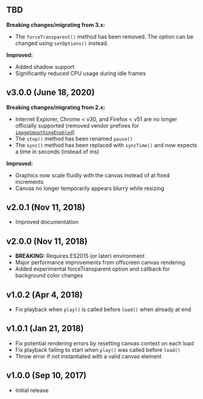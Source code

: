 ## TBD

**Breaking changes/migrating from 3.x:**
- The `forceTransparent()` method has been removed. The option can be changed using `setOptions()` instead.

**Improved:**
- Added shadow support
- Significantly reduced CPU usage during idle frames

## v3.0.0 (June 18, 2020)

**Breaking changes/migrating from 2.x:**
- Internet Explorer, Chrome < v30, and Firefox < v51 are no longer officially supported (removed vendor prefixes for [`imageSmoothingEnabled`](https://developer.mozilla.org/en-US/docs/Web/API/CanvasRenderingContext2D/imageSmoothingEnabled))
- The `stop()` method has been renamed `pause()`
- The `sync()` method has been replaced with `syncTime()` and now expects a time in seconds (instead of ms)

**Improved:**
- Graphics now scale fluidly with the canvas instead of at fixed increments
- Canvas no longer temporarily appears blurry while resizing

## v2.0.1 (Nov 11, 2018)

- Improved documentation

## v2.0.0 (Nov 11, 2018)

- **BREAKING:** Requires ES2015 (or later) environment
- Major performance improvements from offscreen canvas rendering
- Added experimental forceTransparent option and callback for background color changes

## v1.0.2 (Apr 4, 2018)

- Fix playback when `play()` is called before `load()` when already at end

## v1.0.1 (Jan 21, 2018)

- Fix potential rendering errors by resetting canvas context on each load
- Fix playback failing to start when `play()` was called before `load()`
- Throw error if not instantiated with a valid canvas element

## v1.0.0 (Sep 10, 2017)

- Initial release
